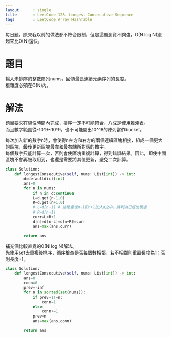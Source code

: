 ```yaml
--- 
layout      : single
title       : LeetCode 128. Longest Consecutive Sequence
tags        : LeetCode Array HashTable 
---
```

每日題。原來我以前的做法都不符合限制，但是這題測資不夠強，O(N log N)跑起來比O(N)還快。  

# 題目
輸入未排序的整數陣列nums，回傳最長連續元素序列的長度。  
複雜度必須在O(N)內。  

# 解法
題目要求在線性時間內完成，排序一定不可能符合，八成是使用雜湊表。  
而且數字範圍從-10^9\~10^9，也不可能開出10^18的陣列當作bucket。  

每次加入新的數字n時，會使得n左方和右方的兩個連續區塊相接，組成一個更大的區塊，最後更新區塊最左和最右端所對應的數字。  
每個數字只能計算一次，否則會使區塊重複計算，得到錯誤結果。因此，即使中間區塊不會再被取用到，也還是需要將其值更新，避免二次計算。  

```python
class Solution:
    def longestConsecutive(self, nums: List[int]) -> int:
        d=defaultdict(int)
        ans=0
        for n in nums:
            if n in d:continue
            L=d.get(n-1,0)
            R=d.get(n+1,0)
            # L=d[n-1] # 這樣會使n-1和n+1加入d之中，誤判為已經出現過
            # R=d[n+1]
            curr=L+R+1
            d[n]=d[n-L]=d[n+R]=curr
            ans=max(ans,curr)

        return ans
```

補充個比較直覺的O(N log N)解法。  
先使用set去重複後排序，循序檢查是否每個數相鄰，若不相鄰則重置長度為1；否則長度+1，

```python
class Solution:
    def longestConsecutive(self, nums: List[int]) -> int:
        ans=0
        conn=0
        prev=-inf
        for n in sorted(set(nums)):
            if prev+1!=n:
                conn=1
            else:
                conn+=1
            prev=n
            ans=max(ans,conn)
            
        return ans
```
